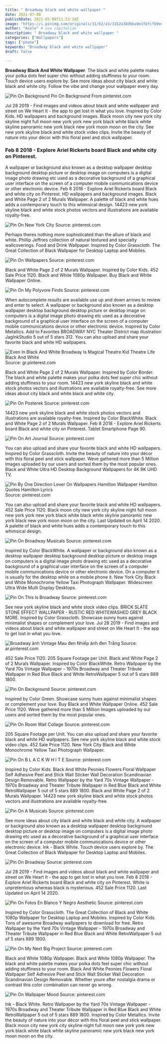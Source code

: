 ```yaml
---
title: " Broadway black and white wallpaper "
date: 2021-07-08
publishDate: 2021-05-08T11:23:10Z
image: "https://i.pinimg.com/originals/31/b2/a3/31b2a38dbba9e1fbfcfb9e4af083aec3.jpg"
author: "Asole" # use capitalize
description: " Broadway black and white wallpaper "
categories: ["Wallpapers"]
tags: ["phone"]
keywords: "Broadway black and white wallpaper"
draft: false

---
```



**Broadway Black And White Wallpaper**. The black and white palette makes your polka dots feel super chic without adding stuffiness to your room. Touch device users explore by. See more ideas about city black and white black and white city. Follow the vibe and change your wallpaper every day.

![Pin On Background](https://i.pinimg.com/originals/d0/d9/0b/d0d90b56cc87092bedfcd1ef332c74f8.jpg "Pin On Background")
Pin On Background From pinterest.com


Jul 28 2019 - Find images and videos about black and white wallpaper and street on We Heart It - the app to get lost in what you love. Inspired by Color Kids. HD wallpapers and background images. Black moon city new york city skyline night full moon new york york new york black white black white skyline panoramic new york black new york moon moon on the city. See new york skyline black and white stock video clips. Invite the beauty of nature into your décor with this floral peel and stick wallpaper.

### Feb 8 2018 - Explore Ariel Rickerts board Black and white city on Pinterest.

A wallpaper or background also known as a desktop wallpaper desktop background desktop picture or desktop image on computers is a digital image photo drawing etc used as a decorative background of a graphical user interface on the screen of a computer mobile communications device or other electronic device. Feb 8 2018 - Explore Ariel Rickerts board Black and white city on Pinterest. HD wallpapers and background images. Black and White Page 2 of 2 Murals Wallpaper. A palette of black and white hues adds a contemporary touch to this whimsical design. 14423 new york skyline black and white stock photos vectors and illustrations are available royalty-free.


![Pin On New York City](https://i.pinimg.com/564x/1b/37/c7/1b37c7c0897b2214bc7e85dd8d3be1e1.jpg "Pin On New York City")
Source: pinterest.com

Perhaps theres nothing more sophisticated than the allure of black and white. Phillip Jeffries collection of natural textured and specialty wallcoverings. Food and Drink Wallpaper. Inspired by Color Grasscloth. The Great Collection of Black Wallpaper for Desktop Laptop and Mobiles.

![Pin On Wallpapers](https://i.pinimg.com/originals/3c/0d/ab/3c0dab3eab004b5c681b2fd97f843beb.png "Pin On Wallpapers")
Source: pinterest.com

Black and White Page 2 of 2 Murals Wallpaper. Inspired by Color Kids. 452 Sale Price 1120. Black and White 1080p Wallpaper. Buy Black and White Wallpaper Online.

![Pin On My Polyvore Finds](https://i.pinimg.com/originals/5b/be/98/5bbe98a0d1d2c973aac384444f4fc4c9.jpg "Pin On My Polyvore Finds")
Source: pinterest.com

When autocomplete results are available use up and down arrows to review and enter to select. A wallpaper or background also known as a desktop wallpaper desktop background desktop picture or desktop image on computers is a digital image photo drawing etc used as a decorative background of a graphical user interface on the screen of a computer mobile communications device or other electronic device. Inspired by Color Metallics. Add to Favorites BROADWAY NYC Theater District map illustration JagInkStudio 5 out of 5 stars 312. You can also upload and share your favorite black and white HD wallpapers.

![Even In Black And White Broadway Is Magical Theatre Kid Theatre Life Black And White](https://i.pinimg.com/originals/41/2c/e4/412ce4ae459acafd43ae75dde5b24c77.jpg "Even In Black And White Broadway Is Magical Theatre Kid Theatre Life Black And White")
Source: gr.pinterest.com

Black and White Page 2 of 2 Murals Wallpaper. Inspired by Color Border. The black and white palette makes your polka dots feel super chic without adding stuffiness to your room. 14423 new york skyline black and white stock photos vectors and illustrations are available royalty-free. See more ideas about city black and white black and white city.

![Pin On Posterek](https://i.pinimg.com/736x/fc/0f/64/fc0f6402686a9dc53264de9545c3ecb2.jpg "Pin On Posterek")
Source: pinterest.com

14423 new york skyline black and white stock photos vectors and illustrations are available royalty-free. Inspired by Color BlackWhite. Black and White Page 2 of 2 Murals Wallpaper. Feb 8 2018 - Explore Ariel Rickerts board Black and white city on Pinterest. Tablet Smartphone Page 90.

![Pin On Art Journal](https://i.pinimg.com/736x/51/be/b1/51beb15b19860e3dc25667a34fad9685.jpg "Pin On Art Journal")
Source: pinterest.com

You can also upload and share your favorite black and white HD wallpapers. Inspired by Color Grasscloth. Invite the beauty of nature into your décor with this floral peel and stick wallpaper. Weve gathered more than 5 Million Images uploaded by our users and sorted them by the most popular ones. Black and White Ultra HD Desktop Background Wallpapers for 4K 8K UHD TV.

![Pin By One Direction Lover On Wallpapers Hamilton Wallpaper Hamilton Quotes Hamilton Lyrics](https://i.pinimg.com/originals/0a/c9/9b/0ac99bc00f3fa742de3aaf32034338a4.jpg "Pin By One Direction Lover On Wallpapers Hamilton Wallpaper Hamilton Quotes Hamilton Lyrics")
Source: pinterest.com

You can also upload and share your favorite black and white HD wallpapers. 452 Sale Price 1120. Black moon city new york city skyline night full moon new york york new york black white black white skyline panoramic new york black new york moon moon on the city. Last Updated on April 14 2020. A palette of black and white hues adds a contemporary touch to this whimsical design.

![Pin On Broadway Musicals](https://i.pinimg.com/originals/ed/89/4c/ed894c3f9c867afa186d8c175a182045.jpg "Pin On Broadway Musicals")
Source: pinterest.com

Inspired by Color BlackWhite. A wallpaper or background also known as a desktop wallpaper desktop background desktop picture or desktop image on computers is a digital image photo drawing etc used as a decorative background of a graphical user interface on the screen of a computer mobile communications device or other electronic device. On a computer it is usually for the desktop while on a mobile phone it. New York City Black and White Monochrome Yellow Taxi Photograph Wallpaper. Widescreen Ultra Wide Multi Display Desktops.

![Pin On This Is Broadway](https://i.pinimg.com/originals/c2/9f/a5/c29fa502779f2694ca35933fdbccc3c1.jpg "Pin On This Is Broadway")
Source: pinterest.com

See new york skyline black and white stock video clips. BRICK SLATE STONE EFFECT WALLPAPER - RUSTIC RED WHITEWASHED GREY BLACK MORE. Inspired by Color Grasscloth. Showcase sunny hues against minimalist shapes or complement your love. Jul 28 2019 - Find images and videos about black and white wallpaper and street on We Heart It - the app to get lost in what you love.

![Broadway ảnh Vintage Mau đen Nhiếp ảnh đen Trắng](https://i.pinimg.com/originals/b5/75/cf/b575cf9ccac1c27c5a7121b958084239.jpg "Broadway ảnh Vintage Mau đen Nhiếp ảnh đen Trắng")
Source: ar.pinterest.com

452 Sale Price 1120. 205 Square Footage per Unit. Black and White Page 2 of 2 Murals Wallpaper. Inspired by Color BlackWhite. Retro Wallpaper by the Yard 70s Vintage Wallpaper - 1970s Broadway and Theater Tribute Wallpaper in Red Blue Black and White RetroWallpaper 5 out of 5 stars 889 1800.

![Pin On Background](https://i.pinimg.com/originals/d0/d9/0b/d0d90b56cc87092bedfcd1ef332c74f8.jpg "Pin On Background")
Source: pinterest.com

Inspired by Color Green. Showcase sunny hues against minimalist shapes or complement your love. Buy Black and White Wallpaper Online. 452 Sale Price 1120. Weve gathered more than 5 Million Images uploaded by our users and sorted them by the most popular ones.

![Pin On Room Wall Collage](https://i.pinimg.com/originals/8c/31/27/8c31276522b1327e49f9457b86af0394.jpg "Pin On Room Wall Collage")
Source: pinterest.com

205 Square Footage per Unit. You can also upload and share your favorite black and white HD wallpapers. See new york skyline black and white stock video clips. 452 Sale Price 1120. New York City Black and White Monochrome Yellow Taxi Photograph Wallpaper.

![Pin On B L A C K W H I T E](https://i.pinimg.com/originals/9a/7c/f7/9a7cf7d34e96dea28b6cc6bec558f3f7.jpg "Pin On B L A C K W H I T E")
Source: pinterest.com

Inspired by Color Kids. Black And White Peonies Flowers Floral Wallpaper Self Adhesive Peel and Stick Wall Sticker Wall Decoration Scandinavian Design Removable. Retro Wallpaper by the Yard 70s Vintage Wallpaper - 1970s Broadway and Theater Tribute Wallpaper in Red Blue Black and White RetroWallpaper 5 out of 5 stars 889 1800. Black and White Page 2 of 2 Murals Wallpaper. 14423 new york skyline black and white stock photos vectors and illustrations are available royalty-free.

![Pin On A Musicals](https://i.pinimg.com/originals/f5/a6/d9/f5a6d962e61e82910200445d6f10bde9.jpg "Pin On A Musicals")
Source: pinterest.com

See more ideas about city black and white black and white city. A wallpaper or background also known as a desktop wallpaper desktop background desktop picture or desktop image on computers is a digital image photo drawing etc used as a decorative background of a graphical user interface on the screen of a computer mobile communications device or other electronic device. Ink - Black White. Touch device users explore by. The Great Collection of Black Wallpaper for Desktop Laptop and Mobiles.

![Pin On Broadway](https://i.pinimg.com/originals/8d/c3/91/8dc39106e18f942387159549694ebb6f.jpg "Pin On Broadway")
Source: pinterest.com

Jul 28 2019 - Find images and videos about black and white wallpaper and street on We Heart It - the app to get lost in what you love. Feb 8 2018 - Explore Ariel Rickerts board Black and white city on Pinterest. White is unpretentious whereas black is mysterious. 452 Sale Price 1120. Last Updated on April 14 2020.

![Pin On Fotos En Blanco Y Negro Aesthetic](https://i.pinimg.com/originals/7d/72/be/7d72be73e07dcb1ee6405bc633cbc80b.jpg "Pin On Fotos En Blanco Y Negro Aesthetic")
Source: pinterest.com

Inspired by Color Grasscloth. The Great Collection of Black and White 1080p Wallpaper for Desktop Laptop and Mobiles. Inspired by Color Kids. Tons of awesome Broadway wallpapers to download for free. Retro Wallpaper by the Yard 70s Vintage Wallpaper - 1970s Broadway and Theater Tribute Wallpaper in Red Blue Black and White RetroWallpaper 5 out of 5 stars 889 1800.

![Pin On My Next Big Project](https://i.pinimg.com/474x/59/6a/7f/596a7fb0cd957a907ad084f3887d10ad.jpg "Pin On My Next Big Project")
Source: pinterest.com

Black and White 1080p Wallpaper. Black and White 1080p Wallpaper. The black and white palette makes your polka dots feel super chic without adding stuffiness to your room. Black And White Peonies Flowers Floral Wallpaper Self Adhesive Peel and Stick Wall Sticker Wall Decoration Scandinavian Design Removable. Whether youre after nostalgia drama or contrast this color combination can never go wrong.

![Pin On Wallpaper Mood](https://i.pinimg.com/originals/31/b2/a3/31b2a38dbba9e1fbfcfb9e4af083aec3.jpg "Pin On Wallpaper Mood")
Source: pinterest.com

Ink - Black White. Retro Wallpaper by the Yard 70s Vintage Wallpaper - 1970s Broadway and Theater Tribute Wallpaper in Red Blue Black and White RetroWallpaper 5 out of 5 stars 889 1800. Inspired by Color Metallics. Invite the beauty of nature into your décor with this floral peel and stick wallpaper. Black moon city new york city skyline night full moon new york york new york black white black white skyline panoramic new york black new york moon moon on the city.

